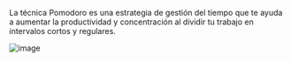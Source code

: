 La técnica Pomodoro es una estrategia de gestión del tiempo que te ayuda a aumentar la productividad y concentración al dividir tu trabajo en intervalos cortos y regulares.

![image](https://github.com/user-attachments/assets/f644638c-9f57-43fe-9c04-48f31ab97191)
